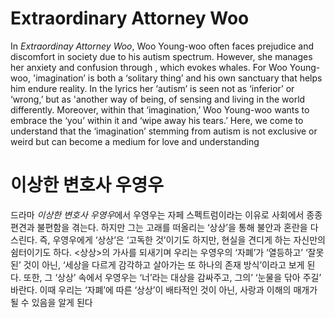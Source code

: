 # Extraordinary Attorney Woo

In *Extraordinay Attorney Woo*, Woo Young-woo often faces prejudice and discomfort in society due to his autism spectrum. However, she manages her anxiety and confusion through <imagination>, which evokes whales. For Woo Young-woo, 'imagination’ is both a ‘solitary thing’ and his own sanctuary that helps him endure reality. In the lyrics her ‘autism’ is seen not as ‘inferior’ or ‘wrong,’ but as 'another way of being, of sensing and living in the world differently. Moreover, within that ‘imagination,’ Woo Young-woo wants to embrace the ‘you’ within it and ‘wipe away his tears.’ Here, we come to understand that the ‘imagination’ stemming from autism is not exclusive or weird but can become a medium for love and understanding

# 이상한 변호사 우영우

드라마 *이상한 변호사 우영우*에서 우영우는 자페 스펙트럼이라는 이유로 사회에서 종종 편견과 불편함을 겪는다. 하지만 그는 고래를 떠올리는 ‘상상’을 통해 불안과 혼란을 다스린다. 즉, 우영우에게 ‘상상’은 ‘고독한 것’이기도 하지만, 현실을 견디게 하는 자신만의 쉼터이기도 하다. <상상>의 가사를 되새기며 우리는 우영우의 ‘자폐’가 ‘열등하고’ ‘잘못된’ 것이 아닌, ‘세상을 다르게 감각하고 살아가는 또 하나의 존재 방식’이라고 보게 된다. 또한, 그 ‘상상’ 속에서 우영우는 ‘너’라는 대상을 감싸주고, 그의’ ‘눈물을 닦아 주길’ 바란다. 이때 우리는 ‘자폐’에 따른 ‘상상’이 배타적인 것이 아닌, 사랑과 이해의 매개가 될 수 있음을 알게 된다
